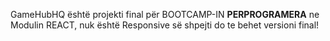 GameHubHQ është projekti final për BOOTCAMP-IN <b>PERPROGRAMERA</b> ne Modulin REACT, nuk është Responsive së shpejti do te behet versioni final!
